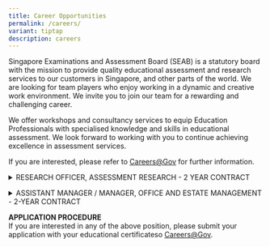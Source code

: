 ```yaml
---
title: Career Opportunities
permalink: /careers/
variant: tiptap
description: careers
---
```

<p>Singapore Examinations and Assessment Board (SEAB) is a statutory board
with the mission to provide quality educational assessment and research
services to our customers in Singapore, and other parts of the world. We
are looking for team players who enjoy working in a dynamic and creative
work environment. We invite you to join our team for a rewarding and challenging
career.</p>
<p>We offer workshops and consultancy services to equip Education Professionals
with specialised knowledge and skills in educational assessment. We look
forward to working with you to continue achieving excellence in assessment
services.</p>
<p>If you are interested, please refer to <a href="https://www.careers.gov.sg/" rel="noopener noreferrer nofollow" target="_blank"><u>Careers@Gov</u></a>&nbsp;for further
information.</p>
<p></p>
<div data-type="detailGroup" class="isomer-accordion isomer-accordion-white">
<details class="isomer-details">
<summary>RESEARCH OFFICER, ASSESSMENT RESEARCH - 2 YEAR CONTRACT</summary>
<div data-type="detailsContent" class="isomer-details-content">
<p></p>
<p><strong>RESPONSIBILITIES</strong>
</p>
<p>Successful applicant will play an active role in conducting research on
educational measurement and assessment issues, as well as in developing
assessment services and products that are transforming for stakeholders.&nbsp;The
key responsibilities include:&nbsp;&nbsp;</p>
<ul data-tight="true" class="tight">
<li>
<p>Conduct research studies which focus on harnessing technology to assess
complex competencies for 21st Century education&nbsp;</p>
</li>
<li>
<p>Apply statistical techniques to support assessment-related analysis</p>
</li>
<li>
<p>Provide project management and consultancy services for assessment projects</p>
</li>
<li>
<p>Develop assessment services and products that are fit for purpose, educationally
sound and positively transforming for stakeholders&nbsp;</p>
<p></p>
</li>
</ul>
<p><strong>&nbsp;</strong>
</p>
<p><strong>REQUIREMENTS</strong>
</p>
<ul data-tight="true" class="tight">
<li>
<p>Trained in Mathematics and/or statistics-related field</p>
</li>
<li>
<p>Experience in the education sector will be an advantage</p>
</li>
<li>
<p>Proficient in the use of statistical analysis software (e.g. STATA, SAS,
RUMM2020, R-Programming)</p>
</li>
<li>
<p>Experience in the use of coding applications (such as Visual Studio) with
C/C#/C++, Visual Basic or Java Programming, will be useful</p>
</li>
<li>
<p>Adaptable, meticulous individual with excellent analytical skills</p>
</li>
<li>
<p>Ability to communicate complex concepts in an applied and practical manner
to obtain buy-in from stakeholder groups</p>
</li>
<li>
<p>Enjoy working in teams, in a dynamic and creative work environment</p>
</li>
</ul>
</div>
</details>
</div>
<p></p>
<div data-type="detailGroup" class="isomer-accordion-group isomer-accordion isomer-accordion-white">
<details class="isomer-details">
<summary>ASSISTANT MANAGER / MANAGER, OFFICE AND ESTATE MANAGEMENT - 2-YEAR CONTRACT</summary>
<div data-type="detailsContent" class="isomer-details-content">
<p><strong>RESPONSIBILITIES</strong>
</p>
<p>Successful applicant will play an active role in managing the Integrated
Facilities Management (IFM) team to work with various stakeholders as well
as relevant authorities to maintain and upkeep of building assets, facilities,
and resources in accordance with regulatory requirements. The key responsibilities
include:&nbsp;&nbsp;</p>
<ul data-tight="true" class="tight">
<li>
<p>Conduct regular independent checks on building services, identify service
lapses, and propose solutions for areas of improvement.</p>
</li>
<li>
<p>Assist in the development, review and execution of policies and Standard
Operating Procedures related to Facilities Management (FM), and physical
and electronic records management, in accordance with the prevailing guidelines,
and other office administration Standard Operating Procedures, workplace
safety and health requirements, etc.</p>
</li>
<li>
<p>Oversee the day-to-day facilities, operations, repair, maintenance, and
relevant processes / procedures with service providers to ensure that the
service delivery and contractual obligations were achieved for soft FM
and hard FM services.</p>
</li>
<li>
<p>Ensure the proper management of records in accordance with prevailing
records management guidelines and liaise with the National Archives of
Singapore on records management matters.</p>
</li>
<li>
<p>Design and roll out appropriate records management education content and
outreach materials, including virtual and face-to-face trainings, and provide
advisory to management and stakeholders on the best records management
practices.</p>
</li>
<li>
<p>Manage room bookings and event setup to support the organisation's operations
with short turnaround time and assist in the review of existing processes
to improve its effectiveness.</p>
</li>
<li>
<p>Assist in the development of building database and utilisation of data
analytic and leverage on Internet of Things sensors to identify areas of
improvement on facilities and records management, and to evaluate sustainability
proposal to optimise the building performance and service delivery to the
internal stakeholders and to make recommendations for continuous improvement.</p>
</li>
<li>
<p>Conduct cost analysis, budgeting, develop specifications for work orders,
quotations and tender, and procurement of services in accordance with procurement
guidelines.</p>
</li>
</ul>
<p></p>
<p><strong>REQUIREMENTS</strong>
</p>
<ul data-tight="true" class="tight">
<li>
<p>Tertiary qualification in Facilities Management / Engineering, with at
least 3 years of relevant experience in commercial building.</p>
</li>
<li>
<p>Good working knowledge of records management concepts and principles.</p>
</li>
<li>
<p>Experience in event management.</p>
</li>
<li>
<p>Experience in data collection and analytic for smart FM technologies and
preventive and predictive building maintenance work.</p>
</li>
<li>
<p>Technically sound with good knowledge of handling escalations, M&amp;E
maintenance work, soft and hard facilities management, vendor management
and building regulation compliance etc.</p>
</li>
<li>
<p>Experience in data analytics and in the use of data visualisations tools
will be advantageous.</p>
</li>
<li>
<p>Possess strong critical thinking, communication, writing, and presentation
skills.​</p>
</li>
</ul>
</div>
</details>
</div>
<p></p>
<p><strong>APPLICATION PROCEDURE</strong>
<br>If you are interested in any of the above position, please submit your
application with your educational certificateso&nbsp;<a href="https://www.careers.hrp.gov.sg/sap/bc/ui5_ui5/sap/ZGERCFA004/index.html?search-keyword=seab" rel="noopener noreferrer nofollow" target="_blank"><u>Careers@Gov</u></a>.</p>